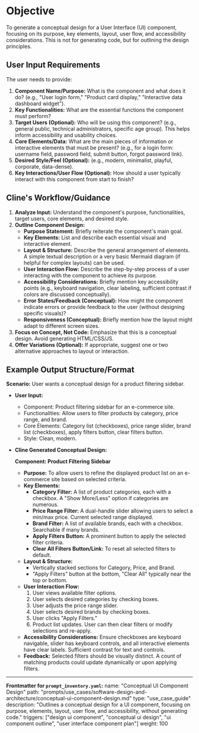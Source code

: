 # Objective
To generate a conceptual design for a User Interface (UI) component, focusing on its purpose, key elements, layout, user flow, and accessibility considerations. This is not for generating code, but for outlining the design principles.

## User Input Requirements
The user needs to provide:
1.  **Component Name/Purpose:** What is the component and what does it do? (e.g., "User login form," "Product card display," "Interactive data dashboard widget").
2.  **Key Functionalities:** What are the essential functions the component must perform?
3.  **Target Users (Optional):** Who will be using this component? (e.g., general public, technical administrators, specific age group). This helps inform accessibility and usability choices.
4.  **Core Elements/Data:** What are the main pieces of information or interactive elements that must be present? (e.g., for a login form: username field, password field, submit button, forgot password link).
5.  **Desired Style/Feel (Optional):** (e.g., modern, minimalist, playful, corporate, data-dense).
6.  **Key Interactions/User Flow (Optional):** How should a user typically interact with this component from start to finish?

## Cline's Workflow/Guidance
1.  **Analyze Input:** Understand the component's purpose, functionalities, target users, core elements, and desired style.
2.  **Outline Component Design:**
    *   **Purpose Statement:** Briefly reiterate the component's main goal.
    *   **Key Elements:** List and describe each essential visual and interactive element.
    *   **Layout & Structure:** Describe the general arrangement of elements. A simple textual description or a very basic Mermaid diagram (if helpful for complex layouts) can be used.
    *   **User Interaction Flow:** Describe the step-by-step process of a user interacting with the component to achieve its purpose.
    *   **Accessibility Considerations:** Briefly mention key accessibility points (e.g., keyboard navigation, clear labeling, sufficient contrast if colors are discussed conceptually).
    *   **Error States/Feedback (Conceptual):** How might the component indicate errors or provide feedback to the user (without designing specific visuals)?
    *   **Responsiveness (Conceptual):** Briefly mention how the layout might adapt to different screen sizes.
3.  **Focus on Concept, Not Code:** Emphasize that this is a conceptual design. Avoid generating HTML/CSS/JS.
4.  **Offer Variations (Optional):** If appropriate, suggest one or two alternative approaches to layout or interaction.

## Example Output Structure/Format
**Scenario:** User wants a conceptual design for a product filtering sidebar.
*   **User Input:**
    *   Component: Product filtering sidebar for an e-commerce site.
    *   Functionalities: Allow users to filter products by category, price range, and brand.
    *   Core Elements: Category list (checkboxes), price range slider, brand list (checkboxes), apply filters button, clear filters button.
    *   Style: Clean, modern.

*   **Cline Generated Conceptual Design:**

    **Component: Product Filtering Sidebar**

    *   **Purpose:** To allow users to refine the displayed product list on an e-commerce site based on selected criteria.
    *   **Key Elements:**
        *   **Category Filter:** A list of product categories, each with a checkbox. A "Show More/Less" option if categories are numerous.
        *   **Price Range Filter:** A dual-handle slider allowing users to select a min/max price. Current selected range displayed.
        *   **Brand Filter:** A list of available brands, each with a checkbox. Searchable if many brands.
        *   **Apply Filters Button:** A prominent button to apply the selected filter criteria.
        *   **Clear All Filters Button/Link:** To reset all selected filters to default.
    *   **Layout & Structure:**
        *   Vertically stacked sections for Category, Price, and Brand.
        *   "Apply Filters" button at the bottom, "Clear All" typically near the top or bottom.
    *   **User Interaction Flow:**
        1.  User views available filter options.
        2.  User selects desired categories by checking boxes.
        3.  User adjusts the price range slider.
        4.  User selects desired brands by checking boxes.
        5.  User clicks "Apply Filters."
        6.  Product list updates. User can then clear filters or modify selections and re-apply.
    *   **Accessibility Considerations:** Ensure checkboxes are keyboard navigable, slider has keyboard controls, and all interactive elements have clear labels. Sufficient contrast for text and controls.
    *   **Feedback:** Selected filters should be visually distinct. A count of matching products could update dynamically or upon applying filters.

---
**Frontmatter for `prompt_inventory.yaml`:**
name: "Conceptual UI Component Design"
path: "prompts/use_cases/software-design-and-architecture/conceptual-ui-component-design.md"
type: "use_case_guide"
description: "Outlines a conceptual design for a UI component, focusing on purpose, elements, layout, user flow, and accessibility, without generating code."
triggers: ["design ui component", "conceptual ui design", "ui component outline", "user interface component plan"]
weight: 100
